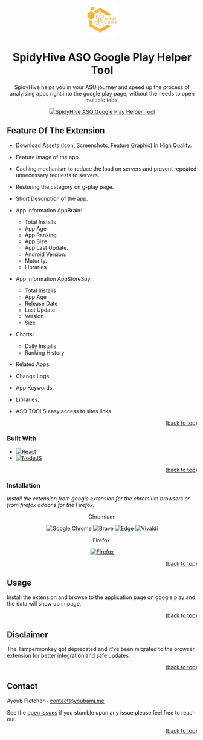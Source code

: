 <div id="top"></div>

<!-- PROJECT LOGO -->
<br />
<div align="center">
  <a href="https://github.com/ayoubfletcher/ASO-Google-Play">
    <img src="images/logo.png" alt="Logo" width="80" height="80">
  </a>

  <h1 align="center">SpidyHive ASO Google Play Helper Tool</h1>

  <p align="center">
    SpidyHive helps you in your ASO journey and speed up the process of analyising apps right into the google play page, without the needs to open multiple tabs!
  </p>

  [![SpidyHive ASO Google Play Helper Tool][product-screenshot]](https://github.com/ayoubfletcher/ASO-Google-Play)
</div>


<!-- FEATURE OF THE EXTENSION -->
## Feature Of The Extension

- Download Assets (Icon, Screenshots, Feature Graphic) In High Quality.
- Feature image of the app.
- Caching mechanism to reduce the load on servers and prevent repeated unnecessary requests to servers.
- Restoring the category on g-play page.
- Short Description of the app.

- App information AppBrain:
    * Total Installs
    * App Age
    * App Ranking
    * App Size.
    * App Last Update.
    * Android Version.
    * Maturity.
    * Libraries

- App information AppStoreSpy:
    * Total Installs
    * App Age
    * Release Date
    * Last Update
    * Version
    * Size

- Charts:
    * Daily Installs
    * Ranking History

- Related Apps.
- Change Logs.
- App Keywords.
- Libraries.
- ASO TOOLS easy access to sites links.

<p align="right">(<a href="#top">back to top</a>)</p>



### Built With

* [![React][React.js]][React-url]
* [![NodeJS][NodeJS]][NodeJS-URL]

<p align="right">(<a href="#top">back to top</a>)</p>

### Installation

_Install the extension from google extension for the chromium browsers or from firefox addons for the Firefox:_

<div align="center">

<p>Chromium: </p>

[![Google Chrome][Google-Chrome]][Chrome-Ext-Url] [![Brave][Brave]][Chrome-Ext-Url] [![Edge][Edge]][Chrome-Ext-Url] [![Vivaldi][Vivaldi]][Chrome-Ext-Url] 

<p>Firefox:</p>

[![Firefox][Firefox]][Firefox-Ext-Url] 

</div>

<p align="right">(<a href="#top">back to top</a>)</p>



<!-- USAGE -->
## Usage

Install the extension and browse to the application page on google play and the data will show up in page.

<p align="right">(<a href="#top">back to top</a>)</p>

<!-- DISCLAIMER -->
## Disclaimer

The Tampermonkey got deprecated and it've been migrated to the browser extension for better integration and safe updates.

<p align="right">(<a href="#top">back to top</a>)</p>

<!-- CONTACT -->
## Contact

Ayoub Fletcher - contact@youbamj.me

See the [open issues](https://github.com/ayoubfletcher/ASO-Google-Play/issues) if you stumble upon any issue please feel free to reach out.

<p align="right">(<a href="#top">back to top</a>)</p>



<!-- MARKDOWN LINKS & IMAGES -->
<!-- https://www.markdownguide.org/basic-syntax/#reference-style-links -->
[product-screenshot]: images/screenshot.gif
[Next.js]: https://img.shields.io/badge/next.js-000000?style=for-the-badge&logo=nextdotjs&logoColor=white
[Next-url]: https://nextjs.org/
[React.js]: https://img.shields.io/badge/React-20232A?style=for-the-badge&logo=react&logoColor=61DAFB
[React-url]: https://reactjs.org/
[NodeJS]: https://img.shields.io/badge/Node.js-43853D?style=for-the-badge&logo=node.js&logoColor=white
[NodeJS-URL]: https://nodejs.org/

[Brave]: https://img.shields.io/badge/Brave-FB542B?style=for-the-badge&logo=Brave&logoColor=white
[Edge]: https://img.shields.io/badge/Edge-0078D7?style=for-the-badge&logo=Microsoft-edge&logoColor=white
[Firefox]: https://img.shields.io/badge/Firefox-FF7139?style=for-the-badge&logo=Firefox-Browser&logoColor=white
[Google-Chrome]: https://img.shields.io/badge/Google%20Chrome-4285F4?style=for-the-badge&logo=GoogleChrome&logoColor=white
[Vivaldi]: https://img.shields.io/badge/Vivaldi-EF3939?style=for-the-badge&logo=Vivaldi&logoColor=white
[Opera]: https://img.shields.io/badge/Opera-FF1B2D?style=for-the-badge&logo=Opera&logoColor=white

[Chrome-Ext-Url]: https://chrome.google.com/webstore/detail/spidyhive-aso-g-play-help/dhdlnldaaeochhponebahbecamjdnkai
[Firefox-Ext-Url]: https://addons.mozilla.org/en-US/firefox/addon/spidy-aso-google-play-tool/